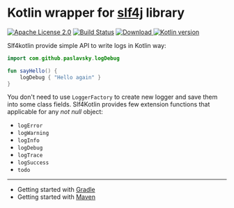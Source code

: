 # Kotlin wrapper for [slf4j](https://www.slf4j.org/manual.html) library

[![Apache License 2.0](https://img.shields.io/badge/license-Apache%202.0-brightgreen.svg)](http://www.apache.org/licenses/LICENSE-2.0)
[![Build Status](https://travis-ci.org/paslavsky/slf4kotlin.svg?branch=master)](https://travis-ci.org/paslavsky/slf4kotlin)
[![Download](https://api.bintray.com/packages/paslavsky/maven/slf4kotlin/images/download.svg) ](https://bintray.com/paslavsky/maven/slf4kotlin/_latestVersion)
[![Kotlin version](https://img.shields.io/badge/kotlin-1.3.10-blue.svg)](https://kotlinlang.org/)

Slf4kotlin provide simple API to write logs in Kotlin way:
```kotlin
import com.github.paslavsky.logDebug

fun sayHello() {
    logDebug { "Hello again" }
}
```
You don't need to use `LoggerFactory` to create new logger and save them into some class fields. 
Slf4Kotlin provides few extension functions that applicable for any _not null_ object:

* `logError`
* `logWarning`
* `logInfo`
* `logDebug`
* `logTrace`
* `logSuccess`
* `todo`

---
* Getting started with [Gradle](gradle.md)
* Getting started with [Maven](maven.md)